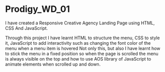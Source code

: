 # Prodigy_WD_01

I have created a Responsive Creative Agency Landing Page using HTML, CSS And JavaScript.

Through this project I have learnt HTML to structure the menu, CSS to style it, JavaScript to add interactivity such as changing the font color of the menu when a menu item is hovered Not only this, but also I have learnt how to stick the menu in a fixed position so when the page is scrolled the menu is always visible on the top and how to use AOS library of JavaScript to animate elements when scrolled up and down.
